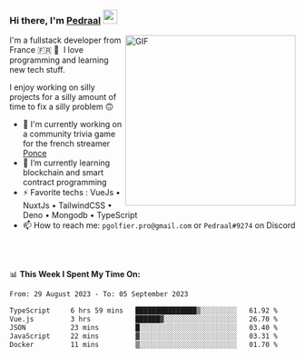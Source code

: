 ### Hi there, I'm <a href="https://pedraal.dev" target="_blank">Pedraal</a> <img src="https://media.giphy.com/media/hvRJCLFzcasrR4ia7z/giphy.gif" width="25px">
<img align="right" alt="GIF" src="https://pedraal.dev/avatar.png" width="300" height="300" />

I'm a fullstack developer from France 🇫🇷 🥖 &nbsp;I love programming and learning new
tech stuff.

I enjoy working on silly projects for a silly amount of time to fix a silly problem 🙃

- 🔭  I'm currently working on a community trivia game for the french streamer <a href="https://twitch.tv/ponce" target="_blank">Ponce</a>
- 🌱 I’m currently learning blockchain and smart contract programming
- ⚡ Favorite techs : VueJs &bull; NuxtJs &bull; TailwindCSS &bull; Deno &bull; Mongodb &bull; TypeScript
- 📫 How to reach me: `pgolfier.pro@gmail.com` or `Pedraal#9274` on Discord

<br>
<br>

📊 **This Week I Spent My Time On:**
<!--START_SECTION:waka-->

```txt
From: 29 August 2023 - To: 05 September 2023

TypeScript     6 hrs 59 mins   ███████████████▒░░░░░░░░░   61.92 %
Vue.js         3 hrs           ██████▓░░░░░░░░░░░░░░░░░░   26.70 %
JSON           23 mins         █░░░░░░░░░░░░░░░░░░░░░░░░   03.40 %
JavaScript     22 mins         ▓░░░░░░░░░░░░░░░░░░░░░░░░   03.31 %
Docker         11 mins         ▒░░░░░░░░░░░░░░░░░░░░░░░░   01.70 %
```

<!--END_SECTION:waka-->
